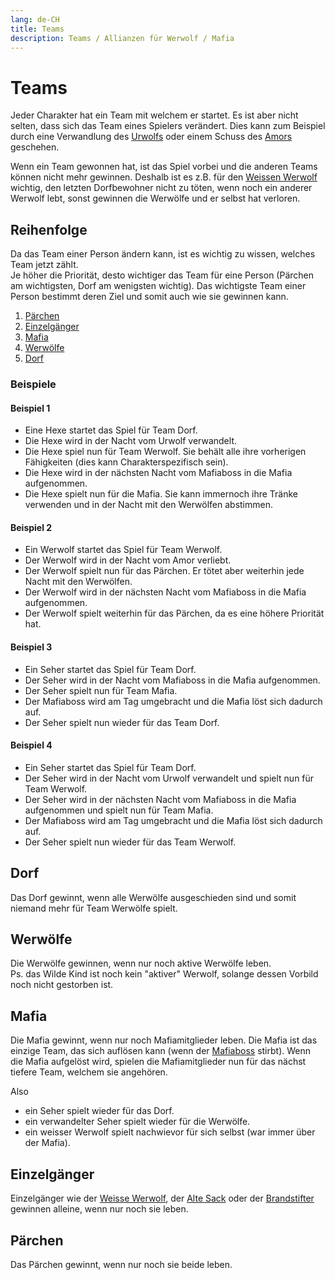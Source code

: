 ```yaml
---
lang: de-CH
title: Teams
description: Teams / Allianzen für Werwolf / Mafia
---
```


# Teams

Jeder Charakter hat ein Team mit welchem er startet. Es ist aber nicht selten, dass sich das Team eines Spielers verändert. Dies kann zum Beispiel durch eine Verwandlung des [Urwolfs](/roles/great_werewolf) oder einem Schuss des [Amors](/roles/cupid) geschehen.

Wenn ein Team gewonnen hat, ist das Spiel vorbei und die anderen Teams können nicht mehr gewinnen. Deshalb ist es z.B. für den [Weissen Werwolf](/roles/white_werewolf) wichtig, den letzten Dorfbewohner nicht zu töten, wenn noch ein anderer Werwolf lebt, sonst gewinnen die Werwölfe und er selbst hat verloren.

## Reihenfolge

Da das Team einer Person ändern kann, ist es wichtig zu wissen, welches Team jetzt zählt.  
Je höher die Priorität, desto wichtiger das Team für eine Person (Pärchen am wichtigsten, Dorf am wenigsten wichtig). Das wichtigste Team einer Person bestimmt deren Ziel und somit auch wie sie gewinnen kann.

1. [Pärchen](#pärchen)
2. [Einzelgänger](#einzelgänger)
3. [Mafia](#mafia)
4. [Werwölfe](#werwölfe)
5. [Dorf](#dorf)

### Beispiele

#### Beispiel 1

- Eine Hexe startet das Spiel für Team Dorf.
- Die Hexe wird in der Nacht vom Urwolf verwandelt.
- Die Hexe spiel nun für Team Werwolf. Sie behält alle ihre vorherigen Fähigkeiten (dies kann Charakterspezifisch sein).
- Die Hexe wird in der nächsten Nacht vom Mafiaboss in die Mafia aufgenommen.
- Die Hexe spielt nun für die Mafia. Sie kann immernoch ihre Tränke verwenden und in der Nacht mit den Werwölfen abstimmen.

#### Beispiel 2

- Ein Werwolf startet das Spiel für Team Werwolf.
- Der Werwolf wird in der Nacht vom Amor verliebt.
- Der Werwolf spielt nun für das Pärchen. Er tötet aber weiterhin jede Nacht mit den Werwölfen.
- Der Werwolf wird in der nächsten Nacht vom Mafiaboss in die Mafia aufgenommen.
- Der Werwolf spielt weiterhin für das Pärchen, da es eine höhere Priorität hat.

#### Beispiel 3

- Ein Seher startet das Spiel für Team Dorf.
- Der Seher wird in der Nacht vom Mafiaboss in die Mafia aufgenommen.
- Der Seher spielt nun für Team Mafia.
- Der Mafiaboss wird am Tag umgebracht und die Mafia löst sich dadurch auf.
- Der Seher spielt nun wieder für das Team Dorf.

#### Beispiel 4

- Ein Seher startet das Spiel für Team Dorf.
- Der Seher wird in der Nacht vom Urwolf verwandelt und spielt nun für Team Werwolf.
- Der Seher wird in der nächsten Nacht vom Mafiaboss in die Mafia aufgenommen und spielt nun für Team Mafia.
- Der Mafiaboss wird am Tag umgebracht und die Mafia löst sich dadurch auf.
- Der Seher spielt nun wieder für das Team Werwolf.

## Dorf

Das Dorf gewinnt, wenn alle Werwölfe ausgeschieden sind und somit niemand mehr für Team Werwölfe spielt.

## Werwölfe

Die Werwölfe gewinnen, wenn nur noch aktive Werwölfe leben.  
Ps. das Wilde Kind ist noch kein "aktiver" Werwolf, solange dessen Vorbild noch nicht gestorben ist.

## Mafia

Die Mafia gewinnt, wenn nur noch Mafiamitglieder leben. Die Mafia ist das einzige Team, das sich auflösen kann (wenn der [Mafiaboss](/roles/mafiaboss) stirbt). Wenn die Mafia aufgelöst wird, spielen die Mafiamitglieder nun für das nächst tiefere Team, welchem sie angehören.

Also

- ein Seher spielt wieder für das Dorf.
- ein verwandelter Seher spielt wieder für die Werwölfe.
- ein weisser Werwolf spielt nachwievor für sich selbst (war immer über der Mafia).

## Einzelgänger

Einzelgänger wie der [Weisse Werwolf](/roles/white_werewolf), der [Alte Sack](/roles/old_dude) oder der [Brandstifter](/roles/arsonist) gewinnen alleine, wenn nur noch sie leben.

## Pärchen

Das Pärchen gewinnt, wenn nur noch sie beide leben.
